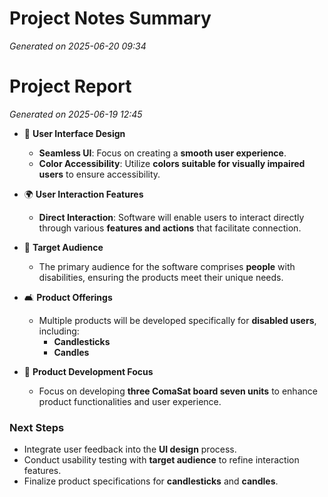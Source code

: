 # Project Notes Summary

*Generated on 2025-06-20 09:34*

# Project Report

*Generated on 2025-06-19 12:45*

- 🎨 **User Interface Design**
  - **Seamless UI**: Focus on creating a **smooth user experience**.
  - **Color Accessibility**: Utilize **colors suitable for visually impaired users** to ensure accessibility.

- 🌍 **User Interaction Features**
  - **Direct Interaction**: Software will enable users to interact directly through various **features and actions** that facilitate connection.

- 👥 **Target Audience**
  - The primary audience for the software comprises **people** with disabilities, ensuring the products meet their unique needs.

- 🛋️ **Product Offerings**
  - Multiple products will be developed specifically for **disabled users**, including:
    - **Candlesticks**
    - **Candles**

- 💼 **Product Development Focus**
  - Focus on developing **three ComaSat board seven units** to enhance product functionalities and user experience.

### **Next Steps**
- Integrate user feedback into the **UI design** process.
- Conduct usability testing with **target audience** to refine interaction features.
- Finalize product specifications for **candlesticks** and **candles**.